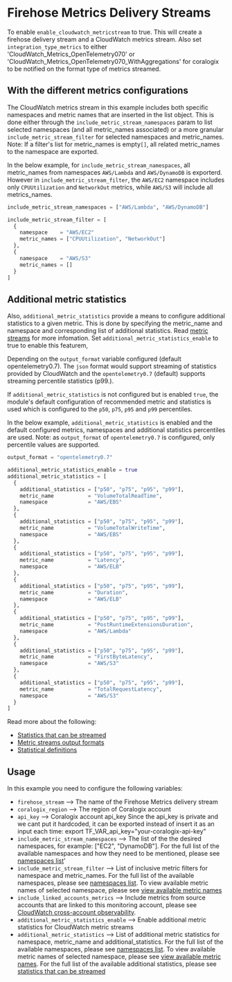 # Firehose Metrics Delivery Streams

To enable `enable_cloudwatch_metricstream` to true. This will create a firehose delivery stream and a CloudWatch metrics stream. Also set `integration_type_metrics` to either 'CloudWatch_Metrics_OpenTelemetry070' or 'CloudWatch_Metrics_OpenTelemetry070_WithAggregations' for coralogix to be notified on the format type of metrics streamed.

## With the different metrics configurations

The CloudWatch metrics stream in this example includes both specific namespaces and metric names that are inserted in the list object. This is done either through the `include_metric_stream_namespaces` param to list selected namespaces (and all metric_names associated) or a more granular `include_metric_stream_filter` for selected namespaces and metric_names. Note: If a filter's list for metric_names is empty`[]`, all related metric_names to the namespace are exported.

In the below example, for `include_metric_stream_namespaces`, all metric_names from namespaces `AWS/Lambda` and `AWS/DynamoDB` is exporterd. However in `include_metric_stream_filter`, the `AWS/EC2` namespace includes only `CPUUtilization` and `NetworkOut` metrics, while `AWS/S3` will include all metrics_names.

```terraform
include_metric_stream_namespaces = ["AWS/Lambda", "AWS/DynamoDB"]

include_metric_stream_filter = [
  {
    namespace    = "AWS/EC2"
    metric_names = ["CPUUtilization", "NetworkOut"]
  }, 
  {
    namespace    = "AWS/S3"
    metric_names = []
  }
]
```

## Additional metric statistics

Also, `additional_metric_statistics` provide a means to configure additional statistics to a given metric. This is done by specifying the metric_name and namespace and corresponding list of additional statistics. Read [metric streams](https://docs.aws.amazon.com/AmazonCloudWatch/latest/monitoring/CloudWatch-Metric-Streams.html) for more infomation. Set `additional_metric_statistics_enable` to true to enable this featurem, 

Depending on the `output_format` variable configured (default opentelemetry0.7). The `json` format would support streaming of statistics provided by CloudWatch and the `opentelemetry0.7` (default) supports streaming percentile statistics (p99.). 

If `additional_metric_statistics` is not configured but is enabled `true`, the module's default configuration of recommended metric and statistics is used which is configured to the `p50`, `p75`, `p95` and `p99` percentiles.

In the below example, `additional_metric_statistics` is enabled and the default configured metrics, namespaces and additional statistics percentiles are used. Note: as `output_format` of `opentelemetry0.7` is configured, only percentile values are supported.

```terraform
output_format = "opentelemetry0.7"

additional_metric_statistics_enable = true
additional_metric_statistics = [
  {
    additional_statistics = ["p50", "p75", "p95", "p99"],
    metric_name           = "VolumeTotalReadTime",
    namespace             = "AWS/EBS"
  },
  {
    additional_statistics = ["p50", "p75", "p95", "p99"],
    metric_name           = "VolumeTotalWriteTime",
    namespace             = "AWS/EBS"
  },
  {
    additional_statistics = ["p50", "p75", "p95", "p99"],
    metric_name           = "Latency",
    namespace             = "AWS/ELB"
  },
  {
    additional_statistics = ["p50", "p75", "p95", "p99"],
    metric_name           = "Duration",
    namespace             = "AWS/ELB"
  },
  {
    additional_statistics = ["p50", "p75", "p95", "p99"],
    metric_name           = "PostRuntimeExtensionsDuration",
    namespace             = "AWS/Lambda"
  },
  {
    additional_statistics = ["p50", "p75", "p95", "p99"],
    metric_name           = "FirstByteLatency",
    namespace             = "AWS/S3"
  },
  {
    additional_statistics = ["p50", "p75", "p95", "p99"],
    metric_name           = "TotalRequestLatency",
    namespace             = "AWS/S3"
  }
]
```

Read more about the following:

- [Statistics that can be streamed](https://docs.aws.amazon.com/AmazonCloudWatch/latest/monitoring/CloudWatch-metric-streams-statistics.html)
- [Metric streams output formats](https://docs.aws.amazon.com/AmazonCloudWatch/latest/monitoring/CloudWatch-metric-streams-formats.html) 
- [Statistical definitions](https://docs.aws.amazon.com/AmazonCloudWatch/latest/monitoring/Statistics-definitions.html)

## Usage

In this example you need to configure the following variables:
* `firehose_stream` --> The name of the Firehose Metrics delivery stream
* `coralogix_region` --> The region of Coralogix account
* `api_key` --> Coralogix account api_key
Since the api_key is private and we cant put it hardcoded, it can be exported instead of insert it as an input each time:
export TF_VAR_api_key="your-coralogix-api-key"
* `include_metric_stream_namespaces` --> The list of the the desired namespaces, for example: ["EC2", "DynamoDB"]. For the full list of the available namespaces and how they need to be mentioned, please see [namespaces list](https://docs.aws.amazon.com/AmazonCloudWatch/latest/monitoring/aws-services-cloudwatch-metrics.html)'
* `include_metric_stream_filter` --> List of inclusive metric filters for namespace and metric_names. For the full list of the available namespaces, please see [namespaces list](https://docs.aws.amazon.com/AmazonCloudWatch/latest/monitoring/aws-services-cloudwatch-metrics.html). To view available metric names of selected namespace, please see [view available metric names](https://docs.aws.amazon.com/AmazonCloudWatch/latest/monitoring/viewing_metrics_with_cloudwatch.html)
* `include_linked_accounts_metrics` --> Include metrics from source accounts that are linked to this monitoring account, please see [CloudWatch cross-account observability](https://docs.aws.amazon.com/AmazonCloudWatch/latest/monitoring/CloudWatch-Unified-Cross-Account.html).
* `additional_metric_statistics_enable` --> Enable additional metric statistics for CloudWatch metric streams
* `additional_metric_statistics` --> List of additional metric statistics for namespace, metric_name and additional_statistics. For the full list of the available namespaces, please see [namespaces list](https://docs.aws.amazon.com/AmazonCloudWatch/latest/monitoring/aws-services-cloudwatch-metrics.html). To view available metric names of selected namespace, please see [view available metric names](https://docs.aws.amazon.com/AmazonCloudWatch/latest/monitoring/viewing_metrics_with_cloudwatch.html). For the full list of the available additional statistics, please see [statistics that can be streamed](https://docs.aws.amazon.com/AmazonCloudWatch/latest/monitoring/CloudWatch-metric-streams-statistics.html)